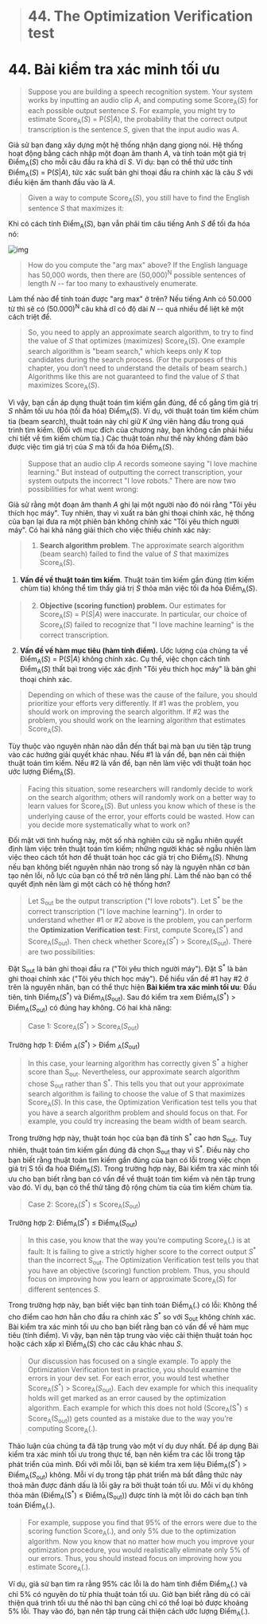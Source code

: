 > # 44. The Optimization Verification test

# 44. Bài kiểm tra xác minh tối ưu

> Suppose you are building a speech recognition system. Your system works by inputting an audio clip *A*, and computing some Score<sub>A</sub>(*S*) for each possible output sentence *S*. For example, you might try to estimate Score<sub>A</sub>(*S*) = P(*S*|*A*), the probability that the correct output transcription is the sentence *S*, given that the input audio was *A*.

Giả sử bạn đang xây dựng một hệ thống nhận dạng giọng nói. Hệ thống hoạt động bằng cách nhập một đoạn âm thanh *A*, và tính toán một giá trị Điểm<sub>A</sub>(*S*) cho mỗi câu đầu ra khả dĩ *S*. Ví dụ: bạn có thể thử ước tính Điểm<sub>A</sub>(*S*) = P(*S*|*A*), tức xác suất bản ghi thoại đầu ra chính xác là câu *S* với điều kiện âm thanh đầu vào là *A*.

> Given a way to compute Score<sub>A</sub>(*S*), you still have to find the English sentence *S* that maximizes it:

Khi có cách tính Điểm<sub>A</sub>(*S*), bạn vẫn phải tìm câu tiếng Anh *S* để tối đa hóa nó:

![img](../imgs/C44_01.png)

> How do you compute the "arg max" above? If the English language has 50,000 words, then there are (50,000)<sup>N</sup> possible sentences of length *N* -- far too many to exhaustively enumerate.

Làm thế nào để tính toán được "arg max" ở trên? Nếu tiếng Anh có 50.000 từ thì sẽ có (50.000)<sup>N</sup> câu khả dĩ có độ dài *N* -- quá nhiều để liệt kê một cách triệt để.

> So, you need to apply an approximate search algorithm, to try to find the value of *S* that optimizes (maximizes) Score<sub>A</sub>(*S*). One example search algorithm is "beam search," which keeps only *K* top candidates during the search process. (For the purposes of this chapter, you don’t need to understand the details of beam search.) Algorithms like this are not guaranteed to find the value of *S* that maximizes Score<sub>A</sub>(*S*).

Vì vậy, bạn cần áp dụng thuật toán tìm kiếm gần đúng, để cố gắng tìm giá trị *S* nhằm tối ưu hóa (tối đa hóa) Điểm<sub>A</sub>(*S*). Ví dụ, với thuật toán tìm kiếm chùm tia (beam search), thuật toán này chỉ giữ *K* ứng viên hàng đầu trong quá trình tìm kiếm. (Đối với mục đích của chương này, bạn không cần phải hiểu chi tiết về tìm kiếm chùm tia.) Các thuật toán như thế này không đảm bảo được việc tìm giá trị của *S* mà tối đa hóa Điểm<sub>A</sub>(*S*).

> Suppose that an audio clip *A* records someone saying "I love machine learning." But instead of outputting the correct transcription, your system outputs the incorrect "I love robots." There are now two possibilities for what went wrong:

Giả sử rằng một đoạn âm thanh *A* ghi lại một người nào đó nói rằng "Tôi yêu thích học máy". Tuy nhiên, thay vì xuất ra bản ghi thoại chính xác, hệ thống của bạn lại đưa ra một phiên bản không chính xác "Tôi yêu thích người máy". Có hai khả năng giải thích cho việc thiếu chính xác này:

> 1. **Search algorithm problem**. The approximate search algorithm (beam search) failed to find the value of *S* that maximizes Score<sub>A</sub>(*S*).

1. **Vấn đề về thuật toán tìm kiếm**. Thuật toán tìm kiếm gần đúng (tìm kiếm chùm tia) không thể tìm thấy giá trị *S* thỏa mãn việc tối đa hóa Điểm<sub>A</sub>(*S*).

> 2. **Objective (scoring function) problem.** Our estimates for Score<sub>A</sub>(*S*) = P(*S*|*A*) were inaccurate. In particular, our choice of Score<sub>A</sub>(*S*) failed to recognize that "I love machine learning" is the correct transcription.

2. **Vấn đề về hàm mục tiêu (hàm tính điểm).** Ước lượng của chúng ta về Điểm<sub>A</sub>(*S*) = P(*S*|*A*) không chính xác. Cụ thể, việc chọn cách tính Điểm<sub>A</sub>(*S*) thất bại trong việc xác định "Tôi yêu thích học máy" là bản ghi thoại chính xác.

> Depending on which of these was the cause of the failure, you should prioritize your efforts very differently. If #1 was the problem, you should work on improving the search algorithm. If #2 was the problem, you should work on the learning algorithm that estimates Score<sub>A</sub>(*S*).

Tùy thuộc vào nguyên nhân nào dẫn đến thất bại mà bạn ưu tiên tập trung vào các hướng giải quyết khác nhau. Nếu #1 là vấn đề, bạn nên cải thiện thuật toán tìm kiếm. Nếu #2 là vấn đề, bạn nên làm việc với thuật toán học ước lượng Điểm<sub>A</sub>(*S*).

> Facing this situation, some researchers will randomly decide to work on the search algorithm; others will randomly work on a better way to learn values for Score<sub>A</sub>(*S*). But unless you know which of these is the underlying cause of the error, your efforts could be wasted. How can you decide more systematically what to work on?

Đối mặt với tình huống này, một số nhà nghiên cứu sẽ ngẫu nhiên quyết định làm việc trên thuật toán tìm kiếm; những người khác sẽ ngẫu nhiên làm việc theo cách tốt hơn để thuật toán học các giá trị cho Điểm<sub>A</sub>(*S*). Nhưng nếu bạn không biết nguyên nhân nào trong số này là nguyên nhân cơ bản tạo nên lỗi, nỗ lực của bạn có thể trở nên lãng phí. Làm thế nào bạn có thể quyết định nên làm gì một cách có hệ thống hơn?

> Let S<sub>out</sub> be the output transcription ("I love robots"). Let S<sup>\*</sup> be the correct transcription ("I love machine learning"). In order to understand whether #1 or #2 above is the problem, you can perform the **Optimization Verification test**: First, compute Score<sub>A</sub>(*S*<sup>\*</sup>) and Score<sub>A</sub>(*S*<sub>out</sub>). Then check whether Score<sub>A</sub>(*S*<sup>\*</sup>) > Score<sub>A</sub>(*S*<sub>out</sub>). There are two possibilities:

Đặt S<sub>out</sub> là bản ghi thoại đầu ra ("Tôi yêu thích người máy"). Đặt S<sup>\*</sup> là bản ghi thoại chính xác ("Tôi yêu thích học máy"). Để hiểu vấn đề #1 hay #2 ở trên là nguyên nhân, bạn có thể thực hiện **Bài kiểm tra xác minh tối ưu**: Đầu tiên, tính Điểm<sub>A</sub>(*S*<sup>\*</sup>) và Điểm<sub>A</sub>(*S*<sub>out</sub>). Sau đó kiểm tra xem Điểm<sub>A</sub>(*S*<sup>\*</sup>) > Điểm<sub>A</sub>(*S*<sub>out</sub>) có đúng hay không. Có hai khả năng:

> Case 1: Score<sub>A</sub>(*S*<sup>\*</sup>) > Score<sub>A</sub>(*S*<sub>out</sub>)

Trường hợp 1: Điểm <sub>A</sub>(*S*<sup>\*</sup>) > Điểm <sub>A</sub>(*S*<sub>out</sub>)

> In this case, your learning algorithm has correctly given S<sup>\*</sup> a higher score than S<sub>out</sub>. Nevertheless, our approximate search algorithm chose S<sub>out</sub> rather than S<sup>\*</sup>. This tells you that out your approximate search algorithm is failing to choose the value of S that maximizes Score<sub>A</sub>(*S*). In this case, the Optimization Verification test tells you that you have a search algorithm problem and should focus on that. For example, you could try increasing the beam width of beam search.

Trong trường hợp này, thuật toán học của bạn đã tính S<sup>\*</sup> cao hơn S<sub>out</sub>. Tuy nhiên, thuật toán tìm kiếm gần đúng đã chọn S<sub>out</sub> thay vì S<sup>\*</sup>. Điều này cho bạn biết rằng thuật toán tìm kiếm gần đúng của bạn có lỗi trong việc chọn giá trị S tối đa hóa Điểm<sub>A</sub>(*S*). Trong trường hợp này, Bài kiểm tra xác minh tối ưu cho bạn biết rằng bạn có vấn đề về thuật toán tìm kiếm và nên tập trung vào đó. Ví dụ, bạn có thể thử tăng độ rộng chùm tia của tìm kiếm chùm tia.

> Case 2: Score<sub>A</sub>(*S*<sup>\*</sup>) ≤ Score<sub>A</sub>(*S*<sub>out</sub>)

Trường hợp 2: Điểm<sub>A</sub>(*S*<sup>\*</sup>) ≤ Điểm<sub>A</sub>(*S*<sub>out</sub>)

> In this case, you know that the way you’re computing Score<sub>A</sub>(.) is at fault: It is failing to give a strictly higher score to the correct output *S*<sup>\*</sup> than the incorrect S<sub>out</sub>. The Optimization Verification test tells you that you have an objective (scoring) function problem. Thus, you should focus on improving how you learn or approximate Score<sub>A</sub>(*S*) for different sentences *S*.

Trong trường hợp này, bạn biết việc bạn tính toán Điểm<sub>A</sub>(.) có lỗi: Không thể cho điểm cao hơn hẳn cho đầu ra chính xác *S*<sup>\*</sup> so với S<sub>out</sub> không chính xác. Bài kiểm tra xác minh tối ưu cho bạn biết rằng bạn có vấn đề về hàm mục tiêu (tính điểm). Vì vậy, bạn nên tập trung vào việc cải thiện thuật toán học hoặc cách xấp xỉ Điểm<sub>A</sub>(*S*) cho các câu khác nhau *S*.

> Our discussion has focused on a single example. To apply the Optimization Verification test in practice, you should examine the errors in your dev set. For each error, you would test whether Score<sub>A</sub>(*S*<sup>\*</sup>) > Score<sub>A</sub>(*S*<sub>out</sub>). Each dev example for which this inequality holds will get marked as an error caused by the optimization algorithm. Each example for which this does not hold (Score<sub>A</sub>(S<sup>\*</sup>) ≤ Score<sub>A</sub>(S<sub>out</sub>)) gets counted as a mistake due to the way you’re computing Score<sub>A</sub>(.).

Thảo luận của chúng ta đã tập trung vào một ví dụ duy nhất. Để áp dụng Bài kiểm tra xác minh tối ưu trong thực tế, bạn nên kiểm tra các lỗi trong tập phát triển của mình. Đối với mỗi lỗi, bạn sẽ kiểm tra xem liệu Điểm<sub>A</sub>(*S*<sup>\*</sup>) > Điểm<sub>A</sub>(*S*<sub>out</sub>) không. Mỗi ví dụ trong tập phát triển mà bất đẳng thức này thoả mãn được đánh dấu là lỗi gây ra bởi thuật toán tối ưu. Mỗi ví dụ không thỏa mãn (Điểm<sub>A</sub>(S<sup>\*</sup>) ≤ Điểm<sub>A</sub>(S<sub>out</sub>)) được tính là một lỗi do cách bạn tính toán Điểm<sub>A</sub>(.).

> For example, suppose you find that 95% of the errors were due to the scoring function Score<sub>A</sub>(.), and only 5% due to the optimization algorithm. Now you know that no matter how much you improve your optimization procedure, you would realistically eliminate only 5% of our errors. Thus, you should instead focus on improving how you estimate Score<sub>A</sub>(.).

Ví dụ, giả sử bạn tìm ra rằng 95% các lỗi là do hàm tính điểm Điểm<sub>A</sub>(.) và chỉ 5% có nguyên do từ phía thuật toán tối ưu. Giờ bạn biết rằng dù có cải thiện quá trình tối ưu thế nào thì bạn cũng chỉ có thể loại bỏ được khoảng 5% lỗi. Thay vào đó, bạn nên tập trung cải thiện cách ước lượng Điểm<sub>A</sub>(.).
